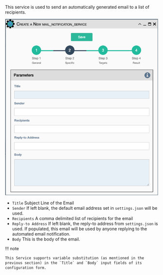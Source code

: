This service is used to send an automatically generated email to a list
of recipients.

![Mail Notification Service](../../_static/automation/builtin_service_types/mail_notification.png)

-   `Title` Subject Line of the Email
-   `Sender` If left blank, the default email address set in `settings.json`
    will be used.
-   `Recipients` A comma delimited list of recipients for the email
-   `Reply-to Address` If left blank, the reply-to address from
    `settings.json` is used. If populated, this email will be used by
    anyone replying to the automated email notification.
-   `Body` This is the body of the email.

!!! note

    This Service supports variable substitution (as mentioned in the
    previous section) in the `Title` and `Body` input fields of its
    configuration form.